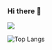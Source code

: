 ### Hi there 👋

<!--
**Soanguy/soanguy** is a ✨ _special_ ✨ repository because its `README.md` (this file) appears on your GitHub profile.

Here are some ideas to get you started:

- 🔭 I’m currently working on ...
- 🌱 I’m currently learning ...
- 👯 I’m looking to collaborate on ...
- 🤔 I’m looking for help with ...
- 💬 Ask me about ...
- 📫 How to reach me: ...
- 😄 Pronouns: ...
- ⚡ Fun fact: ...
-->

![](https://github-readme-stats.vercel.app/api?username=soanguy)

![Top Langs](https://github-readme-stats.vercel.app/api/top-langs/?username=soanguy&layout=compact)

  <!--START_SECTION:waka-->
  <!--END_SECTION:waka-->
